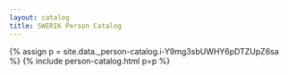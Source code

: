 ```yaml
---
layout: catalog
title: SWERIK Person Catalog
---
```

{% assign p = site.data._person-catalog.i-Y9mg3sbUWHY6pDTZUpZ6sa %}
{% include person-catalog.html p=p %}

